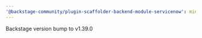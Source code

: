 ```yaml
---
'@backstage-community/plugin-scaffolder-backend-module-servicenow': minor
---
```


Backstage version bump to v1.39.0
